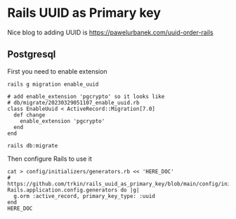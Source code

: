# Rails UUID as Primary key

Nice blog to adding UUID is <https://pawelurbanek.com/uuid-order-rails>

## Postgresql

First you need to enable extension

```
rails g migration enable_uuid

# add enable_extension 'pgcrypto' so it looks like
# db/migrate/20230329051107_enable_uuid.rb
class EnableUuid < ActiveRecord::Migration[7.0]
  def change
    enable_extension 'pgcrypto'
  end
end

rails db:migrate
```

Then configure Rails to use it

```
cat > config/initializers/generators.rb << 'HERE_DOC'
# https://github.com/trkin/rails_uuid_as_primary_key/blob/main/config/initializers/generators.rb
Rails.application.config.generators do |g|
  g.orm :active_record, primary_key_type: :uuid
end
HERE_DOC
```
